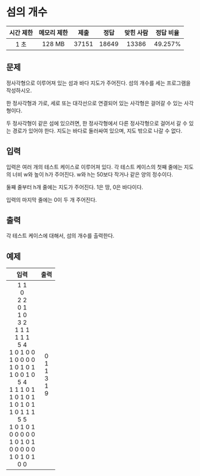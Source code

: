 # 섬의 개수
| 시간 제한 | 메모리 제한 | 제출 | 정답 | 맞힌 사람 | 정답 비율 |
| :---: | :-----: | :-----: | :-----: | :-----: | :-------: |
| 1 초 | 128 MB | 37151 | 18649 | 13386 | 49.257% |

## 문제
정사각형으로 이루어져 있는 섬과 바다 지도가 주어진다. 섬의 개수를 세는 프로그램을 작성하시오.

한 정사각형과 가로, 세로 또는 대각선으로 연결되어 있는 사각형은 걸어갈 수 있는 사각형이다. 

두 정사각형이 같은 섬에 있으려면, 한 정사각형에서 다른 정사각형으로 걸어서 갈 수 있는 경로가 있어야 한다. 지도는 바다로 둘러싸여 있으며, 지도 밖으로 나갈 수 없다.

## 입력
입력은 여러 개의 테스트 케이스로 이루어져 있다. 각 테스트 케이스의 첫째 줄에는 지도의 너비 w와 높이 h가 주어진다. w와 h는 50보다 작거나 같은 양의 정수이다.

둘째 줄부터 h개 줄에는 지도가 주어진다. 1은 땅, 0은 바다이다.

입력의 마지막 줄에는 0이 두 개 주어진다.

## 출력
각 테스트 케이스에 대해서, 섬의 개수를 출력한다.

## 예제
| 입력 | 출력 |
| :--------: | :--: |
| 1 1<br/>0<br/>2 2<br/>0 1<br/>1 0<br/>3 2<br/>1 1 1<br/>1 1 1<br/>5 4<br/>1 0 1 0 0<br/>1 0 0 0 0<br/>1 0 1 0 1<br/>1 0 0 1 0<br/>5 4<br/>1 1 1 0 1<br/>1 0 1 0 1<br/>1 0 1 0 1<br/>1 0 1 1 1<br/>5 5<br/>1 0 1 0 1<br/>0 0 0 0 0<br/>1 0 1 0 1<br/>0 0 0 0 0<br/>1 0 1 0 1<br/>0 0 | 0<br/>1<br/>1<br/>3<br/>1<br/>9 |